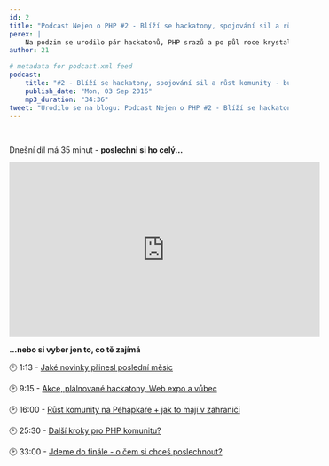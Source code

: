```yaml
---
id: 2
title: "Podcast Nejen o PHP #2 - Blíží se hackatony, spojování sil a růst komunity - buď u toho!"
perex: |
    Na podzim se urodilo pár hackatonů, PHP srazů a po půl roce krystalizuje nápad na spojování a růst komunity. **Kam směřuje PHP dál a jak nám s tím můžeš pomoct?** Poslechni si v dnešním podcastu.
author: 21

# metadata for podcast.xml feed
podcast:
    title: "#2 - Blíží se hackatony, spojování sil a růst komunity - buď u toho!"
    publish_date: "Mon, 03 Sep 2016"
    mp3_duration: "34:36"
tweet: "Urodilo se na blogu: Podcast Nejen o PHP #2 - Blíží se hackatony, spojování sil a růst komunity - buď u toho! #retro"
---
```


<br>

Dnešní díl má 35 minut - **poslechni si ho celý...**

<iframe width="560" height="315" src="https://www.youtube.com/embed/BdWMB6z8rKc" frameborder="0" allowfullscreen name="video"></iframe>

<br>

**...nebo si vyber jen to, co tě zajímá**

🕑 1:13 - <a href="https://www.youtube.com/embed/BdWMB6z8rKc?&start=73&autoplay=true" target="video">
    <em class="fa fa-fw fa-play"></em>
    Jaké novinky přinesl poslední měsíc
</a>

🕑 9:15 - <a href="https://www.youtube.com/embed/BdWMB6z8rKc?&start=555&autoplay=true" target="video">
    <em class="fa fa-fw fa-play"></em>
    Akce, plálnované hackatony, Web expo a vůbec
</a>

🕑 16:00 - <a href="https://www.youtube.com/embed/BdWMB6z8rKc?&start=960&autoplay=true" target="video">
    <em class="fa fa-fw fa-play"></em>
    Růst komunity na Péhápkaře + jak to mají v zahraničí
</a>

🕑 25:30 - <a href="https://www.youtube.com/embed/BdWMB6z8rKc?&start=1530&autoplay=true" target="video">
    <em class="fa fa-fw fa-play"></em>
    Další kroky pro PHP komunitu?
</a>

🕑 33:00 - <a href="https://www.youtube.com/embed/BdWMB6z8rKc?&start=1980&autoplay=true" target="video">
    <em class="fa fa-fw fa-play"></em>
    Jdeme do finále - o čem si chceš poslechnout?
</a>
